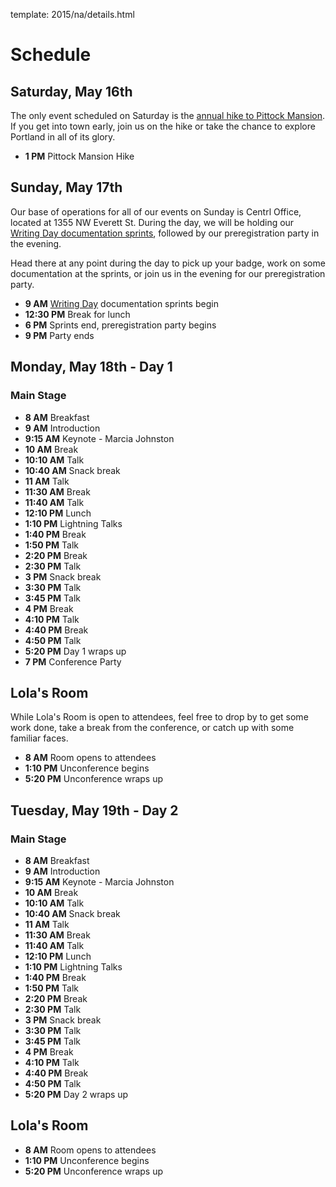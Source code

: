 template: 2015/na/details.html

# Schedule

## Saturday, May 16th

The only event scheduled on Saturday is the [annual hike to Pittock Mansion][hike].
If you get into town early, join us on the hike or take the chance to explore
Portland in all of its glory.

* **1 PM** Pittock Mansion Hike

[hike]: /conf/na/2015/hike/

## Sunday, May 17th

Our base of operations for all of our events on Sunday is Centrl Office, located
at 1355 NW Everett St. During the day, we will be holding our [Writing Day
documentation sprints][writing-day], followed by our preregistration party in
the evening.

Head there at any point during the day to pick up your badge, work on some
documentation at the sprints, or join us in the evening for our preregistration
party.

* **9 AM** [Writing Day][writing-day] documentation sprints begin
* **12:30 PM** Break for lunch
* **6 PM** Sprints end, preregistration party begins
* **9 PM** Party ends

[writing-day]: /conf/na/2015/writing-day/

## Monday, May 18th - Day 1

### Main Stage

* **8 AM** Breakfast
* **9 AM** Introduction
* **9:15 AM** Keynote - Marcia Johnston
* **10 AM** Break
* **10:10 AM** Talk
* **10:40 AM** Snack break
* **11 AM** Talk
* **11:30 AM** Break
* **11:40 AM** Talk
* **12:10 PM** Lunch
* **1:10 PM** Lightning Talks
* **1:40 PM** Break
* **1:50 PM** Talk
* **2:20 PM** Break
* **2:30 PM** Talk
* **3 PM** Snack break
* **3:30 PM** Talk
* **3:45 PM** Talk
* **4 PM** Break
* **4:10 PM** Talk
* **4:40 PM** Break
* **4:50 PM** Talk
* **5:20 PM** Day 1 wraps up
* **7 PM** Conference Party

## Lola's Room

While Lola's Room is open to attendees, feel free to drop by to get some work
done, take a break from the conference, or catch up with some familiar faces.

* **8 AM** Room opens to attendees
* **1:10 PM** Unconference begins
* **5:20 PM** Unconference wraps up

## Tuesday, May 19th - Day 2

### Main Stage

* **8 AM** Breakfast
* **9 AM** Introduction
* **9:15 AM** Keynote - Marcia Johnston
* **10 AM** Break
* **10:10 AM** Talk
* **10:40 AM** Snack break
* **11 AM** Talk
* **11:30 AM** Break
* **11:40 AM** Talk
* **12:10 PM** Lunch
* **1:10 PM** Lightning Talks
* **1:40 PM** Break
* **1:50 PM** Talk
* **2:20 PM** Break
* **2:30 PM** Talk
* **3 PM** Snack break
* **3:30 PM** Talk
* **3:45 PM** Talk
* **4 PM** Break
* **4:10 PM** Talk
* **4:40 PM** Break
* **4:50 PM** Talk
* **5:20 PM** Day 2 wraps up

## Lola's Room

* **8 AM** Room opens to attendees
* **1:10 PM** Unconference begins
* **5:20 PM** Unconference wraps up
